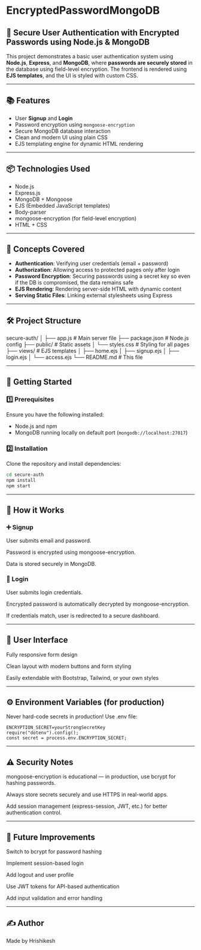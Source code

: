 # EncryptedPasswordMongoDB
## 🔐 Secure User Authentication with Encrypted Passwords using Node.js & MongoDB

This project demonstrates a basic user authentication system using **Node.js**, **Express**, and **MongoDB**, where **passwords are securely stored** in the database using field-level encryption. The frontend is rendered using **EJS templates**, and the UI is styled with custom CSS.

---

## 📚 Features

- User **Signup** and **Login**
- Password encryption using `mongoose-encryption`
- Secure MongoDB database interaction
- Clean and modern UI using plain CSS
- EJS templating engine for dynamic HTML rendering

---

## 📦 Technologies Used

- Node.js
- Express.js
- MongoDB + Mongoose
- EJS (Embedded JavaScript templates)
- Body-parser
- mongoose-encryption (for field-level encryption)
- HTML + CSS

---

## 🧠 Concepts Covered

- **Authentication**: Verifying user credentials (email + password)
- **Authorization**: Allowing access to protected pages only after login
- **Password Encryption**: Securing passwords using a secret key so even if the DB is compromised, the data remains safe
- **EJS Rendering**: Rendering server-side HTML with dynamic content
- **Serving Static Files**: Linking external stylesheets using Express

---

## 🛠️ Project Structure

secure-auth/
│
├── app.js # Main server file
├── package.json # Node.js config
├── public/ # Static assets
│ └── styles.css # Styling for all pages
├── views/ # EJS templates
│ ├── home.ejs
│ ├── signup.ejs
│ ├── login.ejs
│ └── access.ejs
└── README.md # This file

---

## 🚀 Getting Started

### 1️⃣ Prerequisites

Ensure you have the following installed:

- Node.js and npm
- MongoDB running locally on default port (`mongodb://localhost:27017`)

### 2️⃣ Installation

Clone the repository and install dependencies:

```bash
cd secure-auth
npm install
npm start
```
---
## 🧪 How it Works
### ➕ Signup
User submits email and password.

Password is encrypted using mongoose-encryption.

Data is stored securely in MongoDB.

### 🔑 Login
User submits login credentials.

Encrypted password is automatically decrypted by mongoose-encryption.

If credentials match, user is redirected to a secure dashboard.

---
## 🎨 User Interface
Fully responsive form design

Clean layout with modern buttons and form styling

Easily extendable with Bootstrap, Tailwind, or your own styles

---

## ⚙️ Environment Variables (for production)
Never hard-code secrets in production! Use .env file:
```
ENCRYPTION_SECRET=yourStrongSecretKey
require("dotenv").config();
const secret = process.env.ENCRYPTION_SECRET;
```
---
## ⚠️ Security Notes
mongoose-encryption is educational — in production, use bcrypt for hashing passwords.

Always store secrets securely and use HTTPS in real-world apps.

Add session management (express-session, JWT, etc.) for better authentication control.

---

## 🧼 Future Improvements
Switch to bcrypt for password hashing

Implement session-based login

Add logout and user profile

Use JWT tokens for API-based authentication

Add input validation and error handling

---

## ✍️ Author
Made by Hrishikesh

